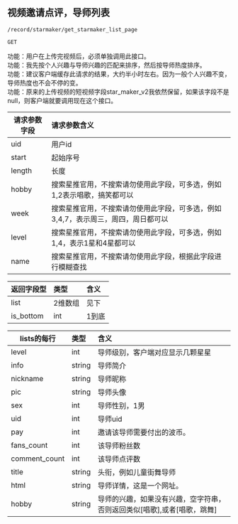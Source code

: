 
## 视频邀请点评，导师列表

~~~
/record/starmaker/get_starmaker_list_page
~~~
~~~
GET
~~~


功能：用户在上传完视频后，必须单独调用此接口。  
功能：我先按个人兴趣与导师兴趣的匹配来排序，然后按导师热度排序。  
功能：建议客户端缓存此请求的结果，大约半小时左右。因为一般个人兴趣不变，导师热度也不会不停的变。  
功能：原来的上传视频的短视频字段star_maker_v2我依然保留，如果该字段不是null，则客户端就要调用现在这个接口。
  

| 请求参数字段        | 请求参数含义  |
| -------- |:------|
|uid  |  用户id|
|start  |  起始序号|
|length  | 长度|
|hobby  | 搜索星推官用，不搜索请勿使用此字段，可多选，例如1,2表示唱歌，搞笑都可以  |
|week  | 搜索星推官用，不搜索请勿使用此字段，可多选，例如3,4,7，表示周三，周四，周日都可以 |
|level  | 搜索星推官用，不搜索请勿使用此字段，可多选，例如1,4，表示1星和4星都可以 |
|name | 搜索星推官用，不搜索请勿使用此字段，根据此字段进行模糊查找 |



|返回字段型 |类型 | 含义 |
| -------- |:------|:------|
|   list   | 2维数组 | 见下 |
|   is_bottom   | int| 1到底 |


| lists的每行        | 类型 |含义  |
| -------- |:------|:------|
|   level   | int | 导师级别，客户端对应显示几颗星星 |
|   info   | string | 导师简介 |
|   nickname   | string | 导师昵称 |
|   pic   | string | 导师头像 |
|   sex   | int | 导师性别，1男 |
|   uid   | int | 导师uid |
|   pay   | int | 邀请该导师需要付出的波币。 |
|   fans_count   | int | 该导师粉丝数 |
|   comment_count   | int | 该导师点评数 |
|   title   | string | 头衔，例如儿童街舞导师 |
|   html   | string | 导师详情，这是一个网址。 |
|   hobby   | string | 导师的兴趣，如果没有兴趣，空字符串，否则返回类似[唱歌],或者[唱歌，跳舞] |


 




